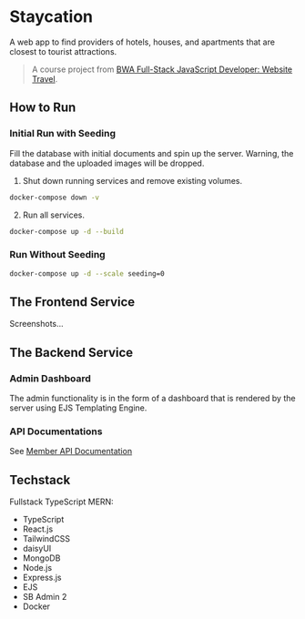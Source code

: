 # Staycation

A web app to find providers of hotels, houses, and apartments that are closest to tourist attractions.

> A course project from [BWA Full-Stack JavaScript Developer: Website Travel](https://www.buildwithangga.com/kelas/full-stack-javascript-developer-website-travel).

## How to Run

### Initial Run with Seeding

Fill the database with initial documents and spin up the server. Warning, the database and the uploaded images will be dropped.

1. Shut down running services and remove existing volumes.

```bash
docker-compose down -v
```

2. Run all services.

```bash
docker-compose up -d --build
```

### Run Without Seeding

```bash
docker-compose up -d --scale seeding=0
```

## The Frontend Service

Screenshots...

## The Backend Service

### Admin Dashboard

The admin functionality is in the form of a dashboard that is rendered by the server using EJS Templating Engine.

### API Documentations

See [Member API Documentation](https://documenter.getpostman.com/view/9718150/2s83meoPYL)

## Techstack

Fullstack TypeScript MERN:

- TypeScript
- React.js
- TailwindCSS
- daisyUI
- MongoDB
- Node.js
- Express.js
- EJS
- SB Admin 2
- Docker
